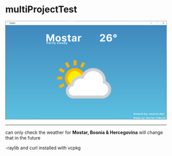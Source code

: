 # multiProjectTest

![Screenshot](https://github.com/DorianVidovic/weatherApp/blob/master/Screenshot.png)

----

can only check the weather for **Mostar, Bosnia & Hercegovina**
will change that in the future

-raylib and curl installed with vcpkg
